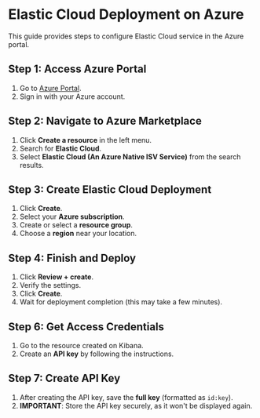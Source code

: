 # Elastic Cloud Deployment on Azure

This guide provides steps to configure Elastic Cloud service in the Azure portal.

## Step 1: Access Azure Portal
1. Go to [Azure Portal](https://portal.azure.com).
2. Sign in with your Azure account.

## Step 2: Navigate to Azure Marketplace
1. Click **Create a resource** in the left menu.
2. Search for **Elastic Cloud**.
3. Select **Elastic Cloud (An Azure Native ISV Service)** from the search results.

## Step 3: Create Elastic Cloud Deployment
1. Click **Create**.
2. Select your **Azure subscription**.
3. Create or select a **resource group**.
4. Choose a **region** near your location.

## Step 4: Finish and Deploy
1. Click **Review + create**.
2. Verify the settings.
3. Click **Create**.
4. Wait for deployment completion (this may take a few minutes).

## Step 6: Get Access Credentials
1. Go to the resource created on Kibana.
3. Create an **API key** by following the instructions.

## Step 7: Create API Key
1. After creating the API key, save the **full key** (formatted as `id:key`).
2. **IMPORTANT**: Store the API key securely, as it won't be displayed again.

